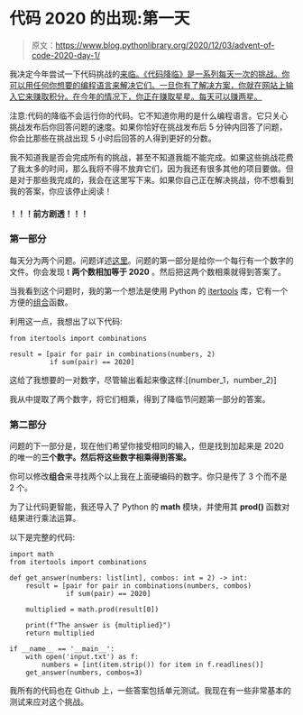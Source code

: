 # 代码 2020 的出现:第一天

> 原文：<https://www.blog.pythonlibrary.org/2020/12/03/advent-of-code-2020-day-1/>

我决定今年尝试一下代码挑战的[来临。《代码降临》是一系列每天一次的挑战。你可以用任何你想要的编程语言来解决它们。一旦你有了解决方案，你就在网站上输入它来赚取积分。在今年的情况下，你正在赚取星星。每天可以赚两星。](https://adventofcode.com/)

注意:代码的降临不会运行你的代码。它不知道你用的是什么编程语言。它只关心挑战发布后你回答问题的速度。如果你恰好在挑战发布后 5 分钟内回答了问题，你会比那些在挑战出现 5 小时后回答的人得到更好的分数。

我不知道我是否会完成所有的挑战，甚至不知道我能不能完成。如果这些挑战花费了我太多的时间，那么我将不得不放弃它们，因为我还有很多其他的项目要做。但是对于那些我完成的，我会在这里写下来。如果你自己正在解决挑战，你不想看到我的答案，你应该停止阅读！

#### ！！！前方剧透！！！

### 第一部分

每天分为两个问题。问题详述[这里](https://adventofcode.com/2020/day/1)。问题的第一部分是给你一个每行有一个数字的文件。你会发现 t **两个数相加等于 2020** 。然后把这两个数相乘就得到答案了。

当我看到这个问题时，我的第一个想法是使用 Python 的 [itertools](https://docs.python.org/3/library/itertools.html) 库，它有一个方便的[组合](https://docs.python.org/3/library/itertools.html#itertools.combinations)函数。

利用这一点，我想出了以下代码:

```
from itertools import combinations

result = [pair for pair in combinations(numbers, 2)
          if sum(pair) == 2020]
```

这给了我想要的一对数字，尽管输出看起来像这样:[(number_1，number_2)]

我从中提取了两个数字，将它们相乘，得到了降临节问题第一部分的答案。

### 第二部分

问题的下一部分是，现在他们希望你接受相同的输入，但是找到加起来是 2020 的唯一的**三个数字。然后将这些数字相乘得到答案。**

你可以修改**组合**来寻找两个以上我在上面硬编码的数字。你只是传了 3 个而不是 2 个。

为了让代码更智能，我还导入了 Python 的 **math** 模块，并使用其 **prod()** 函数对结果进行乘法运算。

以下是完整的代码:

```
import math
from itertools import combinations

def get_answer(numbers: list[int], combos: int = 2) -> int:
    result = [pair for pair in combinations(numbers, combos)
              if sum(pair) == 2020]

    multiplied = math.prod(result[0])

    print(f"The answer is {multiplied}")
    return multiplied

if __name__ == '__main__':
    with open('input.txt') as f:
        numbers = [int(item.strip()) for item in f.readlines()]
    get_answer(numbers, combos=3)
```

我所有的代码也在 Github 上，一些答案包括单元测试。我现在有一些非常基本的测试来应对这个挑战。